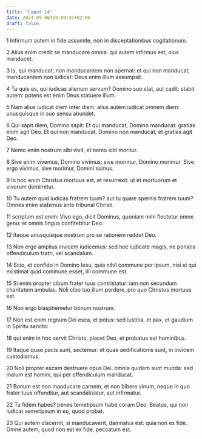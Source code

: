 ```yaml
---
title: "Caput 14"
date: 2024-09-06T20:00:47+02:00
draft: false
---
```



1 Infirmum autem in fide assumite, non in disceptationibus cogitationum.

2 Alius enim credit se manducare omnia: qui autem infirmus est, olus manducet.

3 Is, qui manducat, non manducantem non spernat: et qui non manducat, manducantem non iudicet: Deus enim illum assumpsit.

4 Tu quis es, qui iudicas alienum servum? Domino suo stat, aut cadit: stabit autem: potens est enim Deus statuere illum.

5 Nam alius iudicat diem inter diem: alius autem iudicat omnem diem: unusquisque in suo sensu abundet.

6 Qui sapit diem, Domino sapit: Et qui manducat, Domino manducat: gratias enim agit Deo. Et qui non manducat, Domino non manducat, et gratias agit Deo.

7 Nemo enim nostrum sibi vivit, et nemo sibi moritur.

8 Sive enim vivemus, Domino vivimus: sive morimur, Domino morimur. Sive ergo vivimus, sive morimur, Domini sumus.

9 In hoc enim Christus mortuus est, et resurrexit: ut et mortuorum et vivorum dominetur.

10 Tu autem quid iudicas fratrem tuum? aut tu quare spernis fratrem tuum? Omnes enim stabimus ante tribunal Christi.

11 scriptum est enim: Vivo ego, dicit Dominus, quoniam mihi flectetur omne genu: et omnis lingua confitebitur Deo.

12 Itaque unusquisque nostrum pro se rationem reddet Deo.

13 Non ergo amplius invicem iudicemus: sed hoc iudicate magis, ne ponatis offendiculum fratri, vel scandalum.

14 Scio, et confido in Domino Iesu, quia nihil commune per ipsum, nisi ei qui existimat quid commune esset, illi commune est.

15 Si enim propter cibum frater tuus contristatur: iam non secundum charitatem ambulas. Noli cibo tuo illum perdere, pro quo Christus mortuus est.

16 Non ergo blasphemetur bonum nostrum.

17 Non est enim regnum Dei esca, et potus: sed iustitia, et pax, et gaudium in Spiritu sancto:

18 qui enim in hoc servit Christo, placet Deo, et probatus est hominibus.

19 Itaque quae pacis sunt, sectemur: et quae aedificationis sunt, in invicem custodiamus.

20 Noli propter escam destruere opus Dei. omnia quidem sunt munda: sed malum est homini, qui per offendiculum manducat.

21 Bonum est non manducare carnem, et non bibere vinum, neque in quo frater tuus offenditur, aut scandalizatur, aut infirmatur.

22 Tu fidem habes? penes temetipsum habe coram Deo: Beatus, qui non iudicat semetipsum in eo, quod probat.

23 Qui autem discernit, si manducaverit, damnatus est: quia non ex fide. Omne autem, quod non est ex fide, peccatum est.

